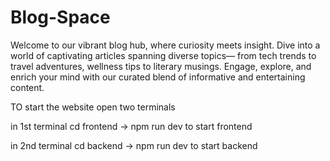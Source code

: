 # Blog-Space
Welcome to our vibrant blog hub, where curiosity meets insight. Dive into a world of captivating articles spanning diverse topics— from tech trends to travel adventures, wellness tips to literary musings. Engage, explore, and enrich your mind with our curated blend of informative and entertaining content.

TO start the website open two terminals

in 1st terminal
cd frontend -> npm run dev
to start frontend

in 2nd terminal
cd backend -> npm run dev
to start backend
